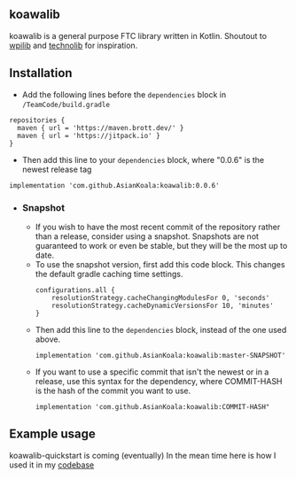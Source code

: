 ## koawalib
koawalib is a general purpose FTC library written in Kotlin. Shoutout to [wpilib](https://github.com/wpilibsuite/allwpilib)
and [technolib](https://github.com/technototes/TechnoLib) for inspiration.

## Installation
- Add the following lines before the ```dependencies``` block in ```/TeamCode/build.gradle```
```
repositories {
  maven { url = 'https://maven.brott.dev/' }
  maven { url = 'https://jitpack.io' }
}
```
- Then add this line to your ```dependencies``` block, where "0.0.6" is the newest release tag
```
implementation 'com.github.AsianKoala:koawalib:0.0.6'
```

- ### Snapshot
  - If you wish to have the most recent commit of the repository rather than a release, consider using a snapshot.
     Snapshots are not guaranteed to work or even be stable, but they will be the most up to date.
  - To use the snapshot version, first add this code block. This changes the default gradle caching time settings.
    ```
    configurations.all {
        resolutionStrategy.cacheChangingModulesFor 0, 'seconds'
        resolutionStrategy.cacheDynamicVersionsFor 10, 'minutes'
    }
    ```
  - Then add this line to the ```dependencies``` block, instead of the one used above.
    ```
    implementation 'com.github.AsianKoala:koawalib:master-SNAPSHOT'
    ```
  - If you want to use a specific commit that isn't the newest or in a release, use this syntax for the dependency, where COMMIT-HASH is the hash of the commit you want to use.
    ```
    implementation 'com.github.AsianKoala:koawalib:COMMIT-HASH"
    ```


## Example usage
koawalib-quickstart is coming (eventually)
In the mean time here is how I used it in my [codebase](https://github.com/14607/FF-Private/tree/master/TeamCode/src/main/java/asiankoala/ftc2021)
